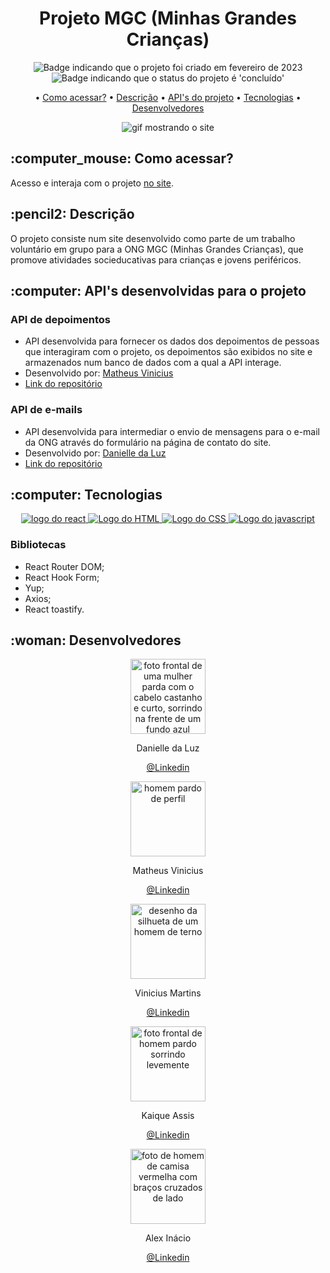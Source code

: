 <h1 align="center">Projeto MGC (Minhas Grandes Crianças)</h1>

<p align="center">
    <img alt="Badge indicando que o projeto foi criado em fevereiro de 2023" src="https://img.shields.io/badge/Data%20de%20cria%C3%A7%C3%A3o-Fevereiro%2F2023-blue">
    <img alt="Badge indicando que o status do projeto é 'concluído'" src="https://img.shields.io/badge/Status-Concluído-yellow">
</p>

<p align="center">
    • <a href="#Como acessar">Como acessar?</a>
    • <a href="#descricao">Descrição</a>
    • <a href="#apis">API's do projeto</a>
    • <a href="#tecnologias">Tecnologias</a>
    • <a href="#Desenvolvedores">Desenvolvedores</a>
</p>

<p align="center">
   <img src="src\assets\imgs\readme\site.gif" alt="gif mostrando o site" /> 
</p>

<h2 id="Como acessar"> :computer_mouse: Como acessar?</h2>

Acesso e interaja com o projeto <a href="">no site</a>.


<h2 id="descricao">:pencil2: Descrição</h2>
O projeto consiste num site desenvolvido como parte de um trabalho voluntário em grupo para a ONG MGC (Minhas Grandes Crianças), que promove atividades socieducativas para crianças e jovens periféricos.

<h2 id="descricao">:computer: API's desenvolvidas para o projeto</h2>

### API de depoimentos
- API desenvolvida para fornecer os dados dos depoimentos de pessoas que interagiram com o projeto, os depoimentos são exibidos no site e armazenados num banco de dados com a qual a API interage.
- Desenvolvido por: <a href="https://github.com/MatheusVinicius77">Matheus Vinicius</a>
- <a href="https://github.com/MatheusVinicius77/API-Projeto-MGC-">Link do repositório</a>

### API de e-mails
- API desenvolvida para intermediar o envio de mensagens para o e-mail da ONG através do formulário na página de contato do site.
- Desenvolvido por: <a href="https://github.com/Danielle-Luz">Danielle da Luz</a>
- <a href="https://github.com/Danielle-Luz/api-email-mgc">Link do repositório</a>


<h2 id="tecnologias">:computer: Tecnologias</h2>
<p align="center">
  <a href="https://www.w3.org/html/">
    <img alt="logo do react" src="https://img.icons8.com/color/48/null/react-native.png"/>
  </a>
  <a href="https://www.w3.org/html/">
    <img alt="Logo do HTML" src="https://img.icons8.com/color/48/000000/html-5.png">
  </a>
  <a href="https://www.w3.org/Style/CSS/Overview.en.html">
    <img alt="Logo do CSS" src="https://img.icons8.com/color/48/000000/css3.png">
  </a>
  <a href="https://www.javascript.com/">
    <img alt="Logo do javascript" src="https://img.icons8.com/color/48/000000/javascript--v1.png">
  </a>
</p>

### Bibliotecas
- React Router DOM;
- React Hook Form;
- Yup;
- Axios;
- React toastify.

<h2 id="Desenvolvedores">:woman: Desenvolvedores</h2>

<p align="center">
  <a href="https://github.com/Danielle-Luz">
    <img width="120px" src="https://avatars.githubusercontent.com/u/99164019?v=4" alt="foto frontal de uma mulher parda com o cabelo castanho e curto, sorrindo na frente de um fundo azul">
  </a>
</p>
<p align="center">
Danielle da Luz
</p>
<p align="center">
<a href="https://www.linkedin.com/in/danielle-da-luz-nascimento/">@Linkedin</a>
</p>

<p align="center">
  <a href="https://github.com/MatheusVinicius77">
    <img width="120px" src="https://avatars.githubusercontent.com/u/75319396?v=4" alt="homem pardo de perfil">
  </a>
</p>
<p align="center">
Matheus Vinicius
</p>
<p align="center">
<a href="https://www.linkedin.com/in/matheus-vinicius-cunha-gomes-60989b205/">@Linkedin</a>
</p>

<p align="center">
  <a href="https://github.com/viniciusamc">
    <img width="120px" src="https://media.istockphoto.com/id/1202490554/vector/person-gray-photo-placeholder-man.jpg?s=612x612&w=0&k=20&c=KyXtDhRIFdY-xFnyc_19UEK0pY3PLz2R6Bpv--VPYwo=" alt="desenho da silhueta de um homem de terno">
  </a>
</p>
<p align="center">
Vinicius Martins
</p>
<p align="center">
<a href="https://www.linkedin.com/in/vinicius-aparecido/">@Linkedin</a>
</p>

<p align="center">
  <a href="https://github.com/KaiqueAssis">
    <img width="120px" src="https://avatars.githubusercontent.com/u/101683333?v=4" alt="foto frontal de homem pardo sorrindo levemente">
  </a>
</p>
<p align="center">
Kaique Assis
</p>
<p align="center">
<a href="https://www.linkedin.com/in/kaique-assis-317a63193/">@Linkedin</a>
</p>

<p align="center">
  <a href="https://github.com/KaiqueAssis">
    <img width="120px" src="https://avatars.githubusercontent.com/u/107261997?v=4" alt="foto de homem de camisa vermelha com braços cruzados de lado">
  </a>
</p>
<p align="center">
Alex Inácio
</p>
<p align="center">
<a href="https://www.linkedin.com/in/alex-in%C3%A1cio-3a2b1a1b5/">@Linkedin</a>
</p>
